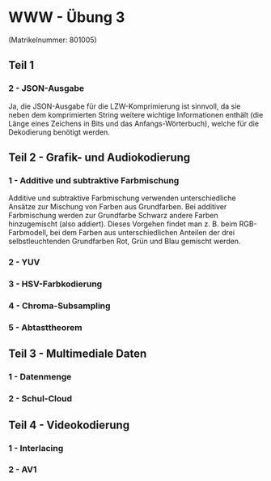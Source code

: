 # WWW - Übung 3
(Matrikelnummer: 801005)
## Teil 1
### 2 - JSON-Ausgabe
Ja, die JSON-Ausgabe für die LZW-Komprimierung ist sinnvoll, da sie neben dem komprimierten String weitere wichtige Informationen enthält (die Länge eines Zeichens in Bits und das Anfangs-Wörterbuch), welche für die Dekodierung benötigt werden.

## Teil 2 - Grafik- und Audiokodierung
### 1 - Additive und subtraktive Farbmischung
Additive und subtraktive Farbmischung verwenden unterschiedliche Ansätze zur Mischung von Farben aus Grundfarben. Bei additiver Farbmischung werden zur Grundfarbe Schwarz andere Farben hinzugemischt (also addiert). Dieses Vorgehen findet man z. B. beim RGB-Farbmodell, bei dem Farben aus unterschiedlichen Anteilen der drei selbstleuchtenden Grundfarben Rot, Grün und Blau gemischt werden.
### 2 - YUV
### 3 - HSV-Farbkodierung
### 4 - Chroma-Subsampling
### 5 - Abtasttheorem

## Teil 3 - Multimediale Daten
### 1 - Datenmenge
### 2 - Schul-Cloud

## Teil 4 - Videokodierung
### 1 - Interlacing
### 2 - AV1
<!--stackedit_data:
eyJoaXN0b3J5IjpbMTYwNjA3NDE2OCwtMTExOTM2Mjk0MywtMT
gzMTE1NDY3NF19
-->